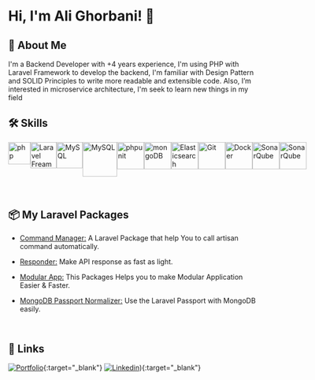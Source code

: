
# Hi, I'm Ali Ghorbani! 👋


## 🚀 About Me
I'm a Backend Developer with +4 years experience, I'm
using PHP with Laravel Framework to develop the
backend, I'm familiar with Design Pattern and SOLID
Principles to write more readable and extensible code.
Also, I’m interested in microservice architecture, I'm seek
to learn new things in my field

## 🛠 Skills
<div align="left" style="display:flex; space-between:1rem">
	<a>
    <img height="45" src="https://upload.wikimedia.org/wikipedia/commons/thumb/3/31/Webysther_20160423_-_Elephpant.svg/2560px-Webysther_20160423_-_Elephpant.svg.png" alt="php" title="php"/>
  &nbsp;
  </a>
  <a>
    <img height="53" src="https://laravel.com/img/logomark.min.svg" alt="Laravel Freamwork" title="Laravel Freamwork"/>
  </a>
  <a>
    <img height="53" src="https://upload.wikimedia.org/wikipedia/commons/thumb/f/f7/PHPUnit_Logo.svg/1280px-PHPUnit_Logo.svg.png" alt="MySQL" title="MySQL"/>
  </a>
	<a>
    <img height="70" src="https://user-images.githubusercontent.com/25181517/183896128-ec99105a-ec1a-4d85-b08b-1aa1620b2046.png" alt="MySQL" title="MySQL"/>
    &nbsp;
  </a>
	<a>
    <img height="55" src="https://user-images.githubusercontent.com/25181517/182884894-d3fa6ee0-f2b4-4960-9961-64740f533f2a.png" alt="phpunit" title="phpunit"/>
    &nbsp;
  </a>
	<a>
    <img height="55" src="https://user-images.githubusercontent.com/25181517/182884177-d48a8579-2cd0-447a-b9a6-ffc7cb02560e.png" alt="mongoDB" title="mongoDB"/>
    &nbsp;
  </a>
	<a>
    <img height="55" src="https://user-images.githubusercontent.com/25181517/183569191-f32cdf03-673f-4ae3-809b-3a8b376bb8a2.png" alt="Elasticsearch" title="Elasticsearch"/>
    &nbsp;
  </a>
  <a>
    <img height="55" src="https://user-images.githubusercontent.com/25181517/192108372-f71d70ac-7ae6-4c0d-8395-51d8870c2ef0.png" alt="Git" title="Git"/>
    &nbsp;
  </a>
  <a>
    <img height="55" src="https://user-images.githubusercontent.com/25181517/117207330-263ba280-adf4-11eb-9b97-0ac5b40bc3be.png" alt="Docker" title="Docker"/>
    &nbsp;
  </a>
  <a>
    <img height="55" src="https://user-images.githubusercontent.com/25181517/184146221-671413cb-b1ae-47db-a232-b37c99281516.png" alt="SonarQube" title="SonarQube"/>
    &nbsp;
  </a>
  <a>
    <img height="55" src="https://cdn.icon-icons.com/icons2/2148/PNG/512/sentry_icon_132005.png" alt="SonarQube" title="SonarQube"/>
    &nbsp;
  </a>
</div>

<br/>

## 📦️ My Laravel Packages
- [Command Manager:](https://github.com/alighorbani1381/command-manager) A Laravel Package that help You to call artisan command automatically.

- [Responder:](https://github.com/alighorbani1381/responder) Make API response as fast as light.

- [Modular App:](https://github.com/alighorbani1381/ModularApp) This Packages Helps you to make Modular Application Easier & Faster.

- [MongoDB Passport Normalizer:](https://github.com/alighorbani1381/mongodb_passport_normalizer) Use the Laravel Passport with MongoDB easily.

<br/>
 
## 🔗 Links
[![Portfolio](https://img.shields.io/badge/my_portfolio-000?style=for-the-badge&logo=ko-fi&logoColor=white)](https://mstorage2.mtabazi.com/records/files/uploads/documents/06891e25-bdae-4414-8f80-944394382375.pdf?requester=33372e3235342e3231332e313632&resource=753a32313130393633&from=63765f7472616e73&X-Amz-Content-Sha256=e3b0c44298fc1c149afbf4c8996fb92427ae41e4649b934ca495991b7852b855&X-Amz-Algorithm=AWS4-HMAC-SHA256&X-Amz-Credential=oetSom924MQvtCRu9N6vvQ4bt8cG9HSpRnxWU756SyWy5NVt6nTpmfA9aV2b%2F20230528%2F%2Fs3%2Faws4_request&X-Amz-Date=20230528T184404Z&X-Amz-SignedHeaders=host&X-Amz-Expires=1800&X-Amz-Signature=6b5f3888d90c984baf50d2d0c8dc8d42cb4a312a47472861b7b2ad436d091368){:target="_blank"}
[![Linkedin](https://img.shields.io/badge/linkedin-0A66C2?style=for-the-badge&logo=linkedin&logoColor=white)](https://www.linkedin.com/in/alighorbani1)){:target="_blank"}

